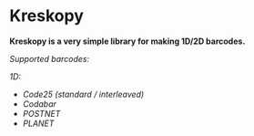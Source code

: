 # Kreskopy
**Kreskopy is a very simple library for making 1D/2D barcodes.**

_Supported barcodes:_

_1D:_
+ _Code25 (standard / interleaved)_
+ _Codabar_
+ _POSTNET_
+ _PLANET_
